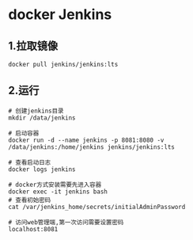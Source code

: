 # docker Jenkins

## 1.拉取镜像

```shell
docker pull jenkins/jenkins:lts
```

## 2.运行

```shell
# 创建jenkins目录
mkdir /data/jenkins

# 启动容器
docker run -d --name jenkins -p 8081:8080 -v /data/jenkins:/home/jenkins jenkins/jenkins:lts

# 查看启动日志
docker logs jenkins

# docker方式安装需要先进入容器
docker exec -it jenkins bash
# 查看初始密码
cat /var/jenkins_home/secrets/initialAdminPassword

# 访问web管理端,第一次访问需要设置密码
localhost:8081
```

